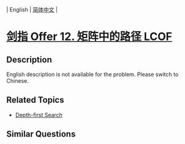 
| English | [简体中文](README.md) |

# [剑指 Offer 12. 矩阵中的路径  LCOF](https://leetcode-cn.com/problems/ju-zhen-zhong-de-lu-jing-lcof/)

## Description

English description is not available for the problem. Please switch to Chinese.

## Related Topics

- [Depth-first Search](https://leetcode-cn.com/tag/depth-first-search)

## Similar Questions


